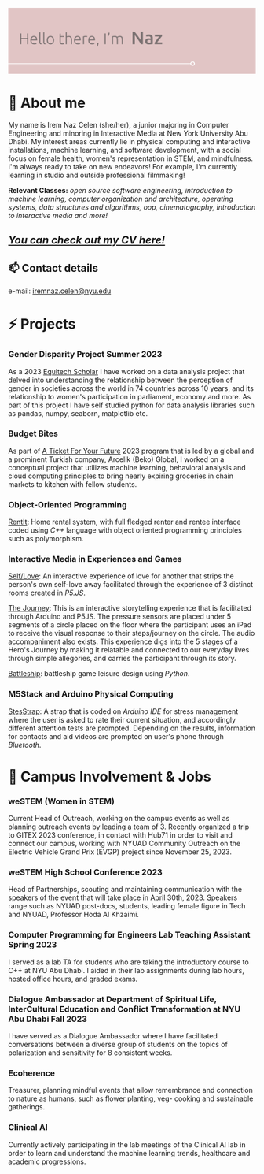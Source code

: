![Hello, its Naz](./HelloWorld.svg)

# 💬 About me
My name is Irem Naz Celen (she/her), a junior majoring in Computer Engineering and minoring in Interactive Media at New York University Abu Dhabi. My interest areas currently lie in physical computing and interactive installations, machine learning, and software development, with a social focus on female health, women's representation in STEM, and mindfulness. I'm always ready to take on new endeavors! For example, I'm currently learning in studio and outside professional filmmaking!

**Relevant Classes:** *open source software engineering, introduction to machine learning, computer organization and architecture, operating systems, data structures and algorithms, oop, cinematography, introduction to interactive media and more!*

## *[You can check out my CV here!](https://github.com/irem-naz/irem-naz/blob/main/CV%20-%20Irem%20Naz%20Celen%20(1).pdf)*

## 📫 Contact details
e-mail: [iremnaz.celen@nyu.edu](mailto:iremnaz.celen@nyu.edu)

# ⚡ Projects

### Gender Disparity Project Summer 2023
As a 2023 [Equitech Scholar](https://www.equitechfutures.com/program/esp) I have worked on a data analysis project that delved into understanding the relationship between the perception of gender in societies across the world in 74 countries across 10 years, and its relationship to women's participation in parliament, economy and more. As part of this project I have self studied python for data analysis libraries such as pandas, numpy, seaborn, matplotlib etc.
### Budget Bites
As part of [A Ticket For Your Future](https://www.arcelikglobal.com/en/company/human-resources/a-ticket-for-your-future/) 2023 program that is led by a global and a prominent Turkish company, Arcelik (Beko) Global, I worked on a conceptual project that utilizes machine learning, behavioral analysis and cloud computing principles to bring nearly expiring groceries in chain markets to kitchen with fellow students. 
### Object-Oriented Programming 
[RentIt](https://github.com/irem-naz/RentIt): Home rental system, with full fledged renter and rentee interface coded using *C++* language with object oriented programming principles such as polymorphism.
### Interactive Media in Experiences and Games 
[Self/Love](https://github.com/irem-naz/Self-Love): An interactive experience of love for another that strips the person's own self-love away facilitated through the experience of 3 distinct rooms created in *P5.JS*.

[The Journey](https://editor.p5js.org/iremnaz/full/pTepSSWgy): This is an interactive storytelling experience that is facilitated through Arduino and P5JS. The pressure sensors are placed under 5 segments of a circle placed on the floor where the participant uses an iPad to receive the visual response to their steps/journey on the circle. The audio accompaniment also exists. This experience digs into the 5 stages of a Hero's Journey by making it relatable and connected to our everyday lives through simple allegories, and carries the participant through its story.

[Battleship](https://github.com/irem-naz/Battleship): battleship game leisure design using *Python*.


### M5Stack and Arduino Physical Computing
[StesStrap](https://github.com/irem-naz/StresStrap): A strap that is coded on *Arduino IDE* for stress management where the user is asked to rate their current situation, and accordingly different attention tests are prompted. Depending on the results, information for contacts and aid videos are prompted on user's phone through *Bluetooth*.




# 🌱 Campus Involvement & Jobs

### weSTEM (Women in STEM)
Current Head of Outreach, working on the campus events as well as planning outreach events by leading a team of 3. Recently organized a trip to GITEX 2023 conference, in contact with Hub71 in order to visit and connect our campus, working with NYUAD Community Outreach on the Electric Vehicle Grand Prix (EVGP) project since November 25, 2023. 
### weSTEM High School Conference 2023
Head of Partnerships, scouting and maintaining communication with the speakers of the event that will take place in April 30th, 2023. Speakers range such as NYUAD post-docs, students, leading female figure in Tech and NYUAD, Professor Hoda Al Khzaimi.
### Computer Programming for Engineers Lab Teaching Assistant Spring 2023
I served as a lab TA for students who are taking the introductory course to C++ at NYU Abu Dhabi. I aided in their lab assignments during lab hours, hosted office hours, and graded exams.
### Dialogue Ambassador at Department of Spiritual Life, InterCultural Education and Conflict Transformation at NYU Abu Dhabi Fall 2023 
I have served as a Dialogue Ambassador where I have facilitated conversations between a diverse group of students on the topics of polarization and sensitivity for 8 consistent weeks. 
### Ecoherence
Treasurer, planning mindful events that allow remembrance and connection to nature as humans, such as flower planting, veg- cooking and sustainable gatherings.
### Clinical AI
Currently actively participating in the lab meetings of the Clinical AI lab in order to learn and understand the machine learning trends, healthcare and academic progressions.

<!--
-[facebook](https://facebook.com)

**irem-naz/irem-naz** is a ✨ _special_ ✨ repository because its `README.md` (this file) appears on your GitHub profile.

Here are some ideas to get you started:

- 🔭 I’m currently working on ...
- 🌱 I’m currently learning ...
- 👯 I’m looking to collaborate on ...
- 🤔 I’m looking for help with ...
- 💬 Ask me about ...
- 📫 How to reach me: ...
- 😄 Pronouns: ...
-  Fun fact: ...
-->
